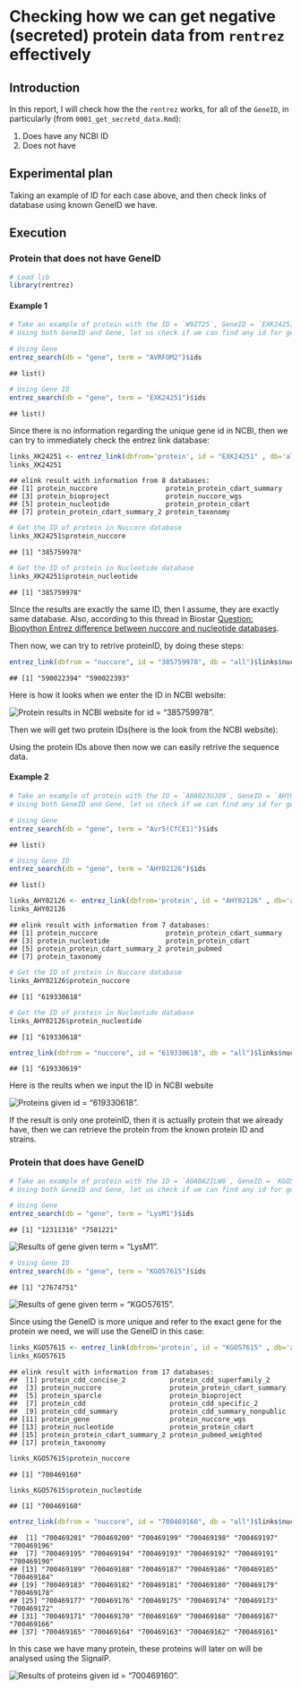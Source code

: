 Checking how we can get negative (secreted) protein data from `rentrez` effectively
===================================================================================

Introduction
------------

In this report, I will check how the the `rentrez` works, for all of the
`GeneID`, in particularly (from `0001_get_secretd_data.Rmd`):

1.  Does have any NCBI ID
2.  Does not have

Experimental plan
-----------------

Taking an example of ID for each case above, and then check links of
database using known GeneID we have.

Execution
---------

### Protein that does not have GeneID

``` r
# Load lib
library(rentrez)
```

#### Example 1

``` r
# Take an example of protein with the ID = `W9ZT25`, GeneID = `EXK24251`, Gene = `AVRFOM2`
# Using both GeneID and Gene, let us check if we can find any id for gene ID in NCBI

# Using Gene
entrez_search(db = "gene", term = "AVRFOM2")$ids
```

    ## list()

``` r
# Using Gene ID
entrez_search(db = "gene", term = "EXK24251")$ids
```

    ## list()

Since there is no information regarding the unique gene id in NCBI, then
we can try to immediately check the entrez link database:

``` r
links_XK24251 <- entrez_link(dbfrom='protein', id = "EXK24251" , db='all')$links
links_XK24251
```

    ## elink result with information from 8 databases:
    ## [1] protein_nuccore                 protein_protein_cdart_summary  
    ## [3] protein_bioproject              protein_nuccore_wgs            
    ## [5] protein_nucleotide              protein_protein_cdart          
    ## [7] protein_protein_cdart_summary_2 protein_taxonomy

``` r
# Get the ID of protein in Nuccore database
links_XK24251$protein_nuccore
```

    ## [1] "385759978"

``` r
# Get the ID of protein in Nucleotide database
links_XK24251$protein_nucleotide
```

    ## [1] "385759978"

SInce the results are exactly the same ID, then I assume, they are
exactly same database. Also, according to this thread in Biostar
[Question: Biopython Entrez difference between nuccore and nucleotide
databases](https://www.biostars.org/p/161430/).

Then now, we can try to retrive proteinID, by doing these steps:

``` r
entrez_link(dbfrom = "nuccore", id = "385759978", db = "all")$links$nuccore_protein
```

    ## [1] "590022394" "590022393"

Here is how it looks when we enter the ID in NCBI website:

![Protein results in NCBI website for id =
“385759978”.](figs_0002/nucletide_385759978.png)

Then we will get two protein IDs(here is the look from the NCBI
website):

Using the protein IDs above then now we can easily retrive the sequence
data.

#### Example 2

``` r
# Take an example of protein with the ID = `A0A023UJQ9`, GeneID = `AHY02126`, Gene = `Avr5(CfCE1)`
# Using both GeneID and Gene, let us check if we can find any id for gene ID in NCBI

# Using Gene
entrez_search(db = "gene", term = "Avr5(CfCE1)")$ids
```

    ## list()

``` r
# Using Gene ID
entrez_search(db = "gene", term = "AHY02126")$ids
```

    ## list()

``` r
links_AHY02126 <- entrez_link(dbfrom='protein', id = "AHY02126" , db='all')$links
links_AHY02126
```

    ## elink result with information from 7 databases:
    ## [1] protein_nuccore                 protein_protein_cdart_summary  
    ## [3] protein_nucleotide              protein_protein_cdart          
    ## [5] protein_protein_cdart_summary_2 protein_pubmed                 
    ## [7] protein_taxonomy

``` r
# Get the ID of protein in Nuccore database
links_AHY02126$protein_nuccore
```

    ## [1] "619330618"

``` r
# Get the ID of protein in Nucleotide database
links_AHY02126$protein_nucleotide
```

    ## [1] "619330618"

``` r
entrez_link(dbfrom = "nuccore", id = "619330618", db = "all")$links$nuccore_protein
```

    ## [1] "619330619"

Here is the reults when we input the ID in NCBI website

![Proteins given id = “619330618”.](figs_0002/nucleotide_619330618.png)

If the result is only one proteinID, then it is actually protein that we
already have, then we can retrieve the protein from the known protein ID
and strains.

### Protein that does have GeneID

``` r
# Take an example of protein with the ID = `A0A0A2ILW0`, GeneID = `KGO57615`, Gene = `LysM1`
# Using both GeneID and Gene, let us check if we can find any id for gene ID in NCBI

# Using Gene
entrez_search(db = "gene", term = "LysM1")$ids
```

    ## [1] "12311316" "7501221"

![Results of gene given term = “LysM1”.](figs_0002/gene_Lysm1.png)

``` r
# Using Gene ID
entrez_search(db = "gene", term = "KGO57615")$ids
```

    ## [1] "27674751"

![Results of gene given term = “KGO57615”.](figs_0002/gene_KGO57615.png)

Since using the GeneID is more unique and refer to the exact gene for
the protein we need, we will use the GeneID in this case:

``` r
links_KGO57615 <- entrez_link(dbfrom='protein', id = "KGO57615" , db='all')$links
links_KGO57615
```

    ## elink result with information from 17 databases:
    ##  [1] protein_cdd_concise_2           protein_cdd_superfamily_2      
    ##  [3] protein_nuccore                 protein_protein_cdart_summary  
    ##  [5] protein_sparcle                 protein_bioproject             
    ##  [7] protein_cdd                     protein_cdd_specific_2         
    ##  [9] protein_cdd_summary             protein_cdd_summary_nonpublic  
    ## [11] protein_gene                    protein_nuccore_wgs            
    ## [13] protein_nucleotide              protein_protein_cdart          
    ## [15] protein_protein_cdart_summary_2 protein_pubmed_weighted        
    ## [17] protein_taxonomy

``` r
links_KGO57615$protein_nuccore
```

    ## [1] "700469160"

``` r
links_KGO57615$protein_nucleotide
```

    ## [1] "700469160"

``` r
entrez_link(dbfrom = "nuccore", id = "700469160", db = "all")$links$nuccore_protein
```

    ##  [1] "700469201" "700469200" "700469199" "700469198" "700469197" "700469196"
    ##  [7] "700469195" "700469194" "700469193" "700469192" "700469191" "700469190"
    ## [13] "700469189" "700469188" "700469187" "700469186" "700469185" "700469184"
    ## [19] "700469183" "700469182" "700469181" "700469180" "700469179" "700469178"
    ## [25] "700469177" "700469176" "700469175" "700469174" "700469173" "700469172"
    ## [31] "700469171" "700469170" "700469169" "700469168" "700469167" "700469166"
    ## [37] "700469165" "700469164" "700469163" "700469162" "700469161"

In this case we have many protein, these proteins will later on will be
analysed using the SignalP.

![Results of proteins given id =
“700469160”.](figs_0002/nucleotide_700469160.png)
